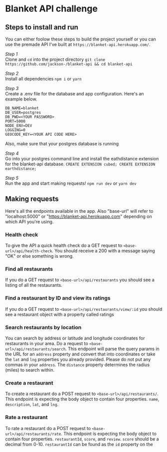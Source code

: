 # Blanket API challenge

## Steps to install and run
You can either foolow these steps to build the project yourself or you can use the premade API I've built at `https://blanket-api.herokuapp.com/`.

*Step 1*  
Clone and `cd` into the project directory
`git clone https://github.com/jackson-/blanket-api && cd blanket-api`

*Step 2*  
Install all dependencies
`npm i` or `yarn`

*Step 3*  
Create a .env file for the database and app configuration. Here's an example below.

```
DB_NAME=blanket
DB_USER=postgres
DB_PWD=<YOUR PASSWORD>
PORT=5000
NODE_ENV=DEV
LOGGING=0
GEOCODE_KEY=<YOUR API CODE HERE>
```  

Also, make sure that  your postgres database is running

*Step 4*  
Go into your postgres command line and install the eathdistance extension
for the blanket-api database.
`CREATE EXTENSION cubed; CREATE EXTENSION earthdistance;`

*Step 5*  
Run the app and start making requests!
`npm run dev` or `yarn dev`

## Making requests
Here's all the endpoints available in the app. Also "base-url" will refer to "localhost:5000" or "https://blanket-api.herokuapp.com" depending on which API you're using.

### Health check
To give the API a quick health check do a GET request to `<base-url>/api/health-check`. You should receive a 200 with a message saying "OK" or else something is wrong.

### Find all restaurants
If you do a GET request to `<base-url>/api/restaurants` you should see a listing of all the restaurants.

### Find a restaurant by ID and view its ratings
If you do a GET request to `<base-url>/api/restaurants/view/:id` you should see a restaurant object with a property called ratings

### Search restaurants by location
You can search by address or latitude and longitude coordinates for restaurants in your area. Do a request to `<base-url>/api/restaurants/search`. This endpoint will parse the query params in the URL for an `address` property and convert that into coordinates or take the `lat` and `lng` properties you already provided. Please
do not put any commas in your `address`. The `distance` property determines the radius (miles) to search within.

### Create a restaurant
To create a restaurant do a POST request to
`<base-url>/api/restaurants/`. This endpoint is expecting the body object to contain four properties. `name`, `description`, `lat`, and `lng`.

### Rate a restaurant
To rate a restaurant do a POST request to
`<base-url>/api/restaurants/rate`. This endpoint is expecting the body object to contain four properties. `restaurantId`, `score`, and `review`. `score` should be a decimal from 0-10. `restaurantId` can be found as the `id` property on the 